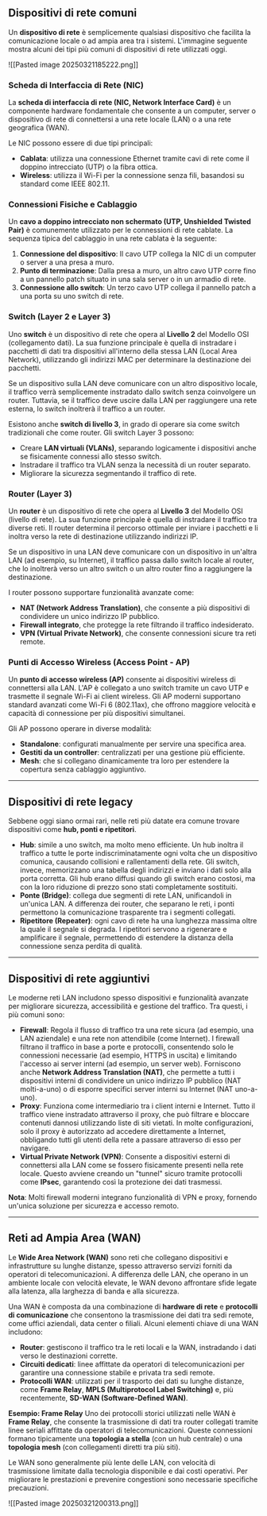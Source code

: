 ## **Dispositivi di rete comuni**

Un **dispositivo di rete** è semplicemente qualsiasi dispositivo che facilita la comunicazione locale o ad ampia area tra i sistemi. L'immagine seguente mostra alcuni dei tipi più comuni di dispositivi di rete utilizzati oggi.

![[Pasted image 20250321185222.png]]

### **Scheda di Interfaccia di Rete (NIC)**

La **scheda di interfaccia di rete (NIC, Network Interface Card)** è un componente hardware fondamentale che consente a un computer, server o dispositivo di rete di connettersi a una rete locale (LAN) o a una rete geografica (WAN).

Le NIC possono essere di due tipi principali:
- **Cablata**: utilizza una connessione Ethernet tramite cavi di rete come il doppino intrecciato (UTP) o la fibra ottica.
- **Wireless**: utilizza il Wi-Fi per la connessione senza fili, basandosi su standard come IEEE 802.11.

### **Connessioni Fisiche e Cablaggio**

Un **cavo a doppino intrecciato non schermato (UTP, Unshielded Twisted Pair)** è comunemente utilizzato per le connessioni di rete cablate. La sequenza tipica del cablaggio in una rete cablata è la seguente:

1. **Connessione del dispositivo**: Il cavo UTP collega la NIC di un computer o server a una presa a muro.
2. **Punto di terminazione**: Dalla presa a muro, un altro cavo UTP corre fino a un pannello patch situato in una sala server o in un armadio di rete.
3. **Connessione allo switch**: Un terzo cavo UTP collega il pannello patch a una porta su uno switch di rete.

### **Switch (Layer 2 e Layer 3)**

Uno **switch** è un dispositivo di rete che opera al **Livello 2** del Modello OSI (collegamento dati). La sua funzione principale è quella di instradare i pacchetti di dati tra dispositivi all'interno della stessa LAN (Local Area Network), utilizzando gli indirizzi MAC per determinare la destinazione dei pacchetti.

Se un dispositivo sulla LAN deve comunicare con un altro dispositivo locale, il traffico verrà semplicemente instradato dallo switch senza coinvolgere un router. Tuttavia, se il traffico deve uscire dalla LAN per raggiungere una rete esterna, lo switch inoltrerà il traffico a un router.

Esistono anche **switch di livello 3**, in grado di operare sia come switch tradizionali che come router. Gli switch Layer 3 possono:
- Creare **LAN virtuali (VLANs)**, separando logicamente i dispositivi anche se fisicamente connessi allo stesso switch.    
- Instradare il traffico tra VLAN senza la necessità di un router separato.
- Migliorare la sicurezza segmentando il traffico di rete.

### **Router (Layer 3)**

Un **router** è un dispositivo di rete che opera al **Livello 3** del Modello OSI (livello di rete). La sua funzione principale è quella di instradare il traffico tra diverse reti. Il router determina il percorso ottimale per inviare i pacchetti e li inoltra verso la rete di destinazione utilizzando indirizzi IP.

Se un dispositivo in una LAN deve comunicare con un dispositivo in un'altra LAN (ad esempio, su Internet), il traffico passa dallo switch locale al router, che lo inoltrerà verso un altro switch o un altro router fino a raggiungere la destinazione.

I router possono supportare funzionalità avanzate come:
- **NAT (Network Address Translation)**, che consente a più dispositivi di condividere un unico indirizzo IP pubblico.
- **Firewall integrato**, che protegge la rete filtrando il traffico indesiderato.
- **VPN (Virtual Private Network)**, che consente connessioni sicure tra reti remote.

### **Punti di Accesso Wireless (Access Point - AP)**

Un **punto di accesso wireless (AP)** consente ai dispositivi wireless di connettersi alla LAN. L'AP è collegato a uno switch tramite un cavo UTP e trasmette il segnale Wi-Fi ai client wireless. Gli AP moderni supportano standard avanzati come Wi-Fi 6 (802.11ax), che offrono maggiore velocità e capacità di connessione per più dispositivi simultanei.

Gli AP possono operare in diverse modalità:
- **Standalone**: configurati manualmente per servire una specifica area.
- **Gestiti da un controller**: centralizzati per una gestione più efficiente.
- **Mesh**: che si collegano dinamicamente tra loro per estendere la copertura senza cablaggio aggiuntivo.

---

## **Dispositivi di rete legacy**

Sebbene oggi siano ormai rari, nelle reti più datate era comune trovare dispositivi come **hub, ponti e ripetitori**.

- **Hub**: simile a uno switch, ma molto meno efficiente. Un hub inoltra il traffico a tutte le porte indiscriminatamente ogni volta che un dispositivo comunica, causando collisioni e rallentamenti della rete. Gli switch, invece, memorizzano una tabella degli indirizzi e inviano i dati solo alla porta corretta. Gli hub erano diffusi quando gli switch erano costosi, ma con la loro riduzione di prezzo sono stati completamente sostituiti.
- **Ponte (Bridge)**: collega due segmenti di rete LAN, unificandoli in un'unica LAN. A differenza dei router, che separano le reti, i ponti permettono la comunicazione trasparente tra i segmenti collegati.
- **Ripetitore (Repeater)**: ogni cavo di rete ha una lunghezza massima oltre la quale il segnale si degrada. I ripetitori servono a rigenerare e amplificare il segnale, permettendo di estendere la distanza della connessione senza perdita di qualità.

---

## **Dispositivi di rete aggiuntivi**

Le moderne reti LAN includono spesso dispositivi e funzionalità avanzate per migliorare sicurezza, accessibilità e gestione del traffico. Tra questi, i più comuni sono:

- **Firewall**: Regola il flusso di traffico tra una rete sicura (ad esempio, una LAN aziendale) e una rete non attendibile (come Internet). I firewall filtrano il traffico in base a porte e protocolli, consentendo solo le connessioni necessarie (ad esempio, HTTPS in uscita) e limitando l'accesso ai server interni (ad esempio, un server web). Forniscono anche **Network Address Translation (NAT)**, che permette a tutti i dispositivi interni di condividere un unico indirizzo IP pubblico (NAT molti-a-uno) o di esporre specifici server interni su Internet (NAT uno-a-uno).
- **Proxy**: Funziona come intermediario tra i client interni e Internet. Tutto il traffico viene instradato attraverso il proxy, che può filtrare e bloccare contenuti dannosi utilizzando liste di siti vietati. In molte configurazioni, solo il proxy è autorizzato ad accedere direttamente a Internet, obbligando tutti gli utenti della rete a passare attraverso di esso per navigare.
- **Virtual Private Network (VPN)**: Consente a dispositivi esterni di connettersi alla LAN come se fossero fisicamente presenti nella rete locale. Questo avviene creando un "tunnel" sicuro tramite protocolli come **IPsec**, garantendo così la protezione dei dati trasmessi.

 **Nota**: Molti firewall moderni integrano funzionalità di VPN e proxy, fornendo un'unica soluzione per sicurezza e accesso remoto.

---

## **Reti ad Ampia Area (WAN)**

Le **Wide Area Network (WAN)** sono reti che collegano dispositivi e infrastrutture su lunghe distanze, spesso attraverso servizi forniti da operatori di telecomunicazioni. A differenza delle LAN, che operano in un ambiente locale con velocità elevate, le WAN devono affrontare sfide legate alla latenza, alla larghezza di banda e alla sicurezza.

Una WAN è composta da una combinazione di **hardware di rete** e **protocolli di comunicazione** che consentono la trasmissione dei dati tra sedi remote, come uffici aziendali, data center o filiali. Alcuni elementi chiave di una WAN includono:

- **Router**: gestiscono il traffico tra le reti locali e la WAN, instradando i dati verso le destinazioni corrette.
- **Circuiti dedicati**: linee affittate da operatori di telecomunicazioni per garantire una connessione stabile e privata tra sedi remote.
- **Protocolli WAN**: utilizzati per il trasporto dei dati su lunghe distanze, come **Frame Relay**, **MPLS (Multiprotocol Label Switching)** e, più recentemente, **SD-WAN (Software-Defined WAN)**.

**Esempio: Frame Relay**
Uno dei protocolli storici utilizzati nelle WAN è **Frame Relay**, che consente la trasmissione di dati tra router collegati tramite linee seriali affittate da operatori di telecomunicazioni. Queste connessioni formano tipicamente una **topologia a stella** (con un hub centrale) o una **topologia mesh** (con collegamenti diretti tra più siti).

Le WAN sono generalmente più lente delle LAN, con velocità di trasmissione limitate dalla tecnologia disponibile e dai costi operativi. Per migliorare le prestazioni e prevenire congestioni sono necessarie specifiche precauzioni.

![[Pasted image 20250321200313.png]]


